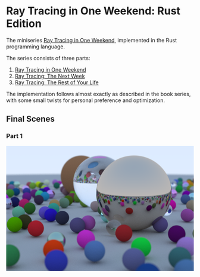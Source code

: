 # Ray Tracing in One Weekend: Rust Edition

The miniseries [Ray Tracing in One Weekend](https://raytracing.github.io/),
implemented in the Rust programming language.

The series consists of three parts:

1) [Ray Tracing in One Weekend](https://raytracing.github.io/books/RayTracingInOneWeekend.html)
2) [Ray Tracing: The Next Week](https://raytracing.github.io/books/RayTracingTheNextWeek.html)
3) [Ray Tracing: The Rest of Your Life](https://raytracing.github.io/books/RayTracingTheRestOfYourLife.html)

The implementation follows almost exactly as described in the book series,
with some small twists for personal preference and optimization.

## Final Scenes

### Part 1
![part1_random scene](https://github.com/sfriedowitz/raytracing-weekend/blob/main/images/part1_random_scene.png)
